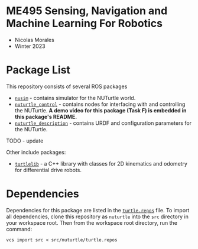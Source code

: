 # ME495 Sensing, Navigation and Machine Learning For Robotics
* Nicolas Morales
* Winter 2023

# Package List
This repository consists of several ROS packages
- [`nusim`](nusim) - contains simulator for the NUTurtle world.
- [`nuturtle_control`](nuturtle_control) - contains nodes for interfacing with and controlling the NUTurtle. **A demo video for this package (Task F) is embedded in this package's README.**
- [`nuturtle_description`](nuturtle_description) - contains URDF and configuration parameters for the NUTurtle.

TODO - update


Other include packages:
- [`turtlelib`](turtlelib) - a C++ library with classes for 2D kinematics and odometry for differential drive robots.

# Dependencies
Dependencies for this package are listed in the [`turtle.repos`](turtle.repos) file. To import all dependencies, clone this repository as `nuturtle` into the `src` directory in your workspace root. Then from the workspace root directory, run the command:
```
vcs import src < src/nuturtle/turtle.repos
```
